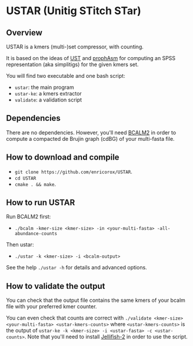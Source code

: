 # USTAR (Unitig STitch STar)
## Overview
USTAR is a kmers (multi-)set compressor, with counting.

It is based on the ideas of [UST](https://github.com/medvedevgroup/UST) 
and [prophAsm](https://github.com/prophyle/prophasm) 
for computing an SPSS representation (aka simplitigs) for the given kmers set.

You will find two executable and one bash script:
* `ustar`: the main program
* `ustar-ke`: a kmers extractor
* `validate`: a validation script

## Dependencies
There are no dependencies. 
However, you'll need [BCALM2](https://github.com/GATB/bcalm) 
in order to compute a compacted de Brujin graph (cdBG) of your multi-fasta file.

## How to download and compile
* `git clone https://github.com/enricorox/USTAR`.
* `cd USTAR`
* `cmake . && make`.

## How to run USTAR
Run BCALM2 first: 
* `./bcalm -kmer-size <kmer-size> -in <your-multi-fasta> -all-abundance-counts`

Then ustar:
* `./ustar -k <kmer-size> -i <bcalm-output>`

See the help `./ustar -h` for details and advanced options.

## How to validate the output
You can check that the output file contains the same kmers of
your bcalm file with your preferred kmer counter.

You can even check that counts are correct with `./validate <kmer-size> <your-multi-fasta> <ustar-kmers-counts>` 
where `<ustar-kmers-counts>` is the output of `ustar-ke -k <kmer-size> -i <ustar-fasta> -c <ustar-counts>`.
Note that you'll need to install [Jellifish-2](https://github.com/zippav/Jellyfish-2) in order to use the script.
